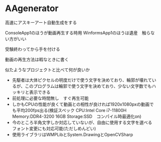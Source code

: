 # AAgenerator

高速にアスキーアート自動生成をする

ConsoleApp1のほうが動画再生する時用
WinformsApp1のほうは遺産　触らない方がいい

受験終わってから手を付ける

動画の再生方法は暇なときに書く

似たようなプロジェクトと比べて何が良いか

* 先駆者は大体ピクセルの明度だけで使う文字を決めており、輪郭が壊れているが、このプログラムは輪郭で使う文字を決めており、少ない文字数でもハッキリと表示できる
* 前処理に必要な時間無し　すぐ再生可能
* しかもCPUの性能が良くて動画との相性が良ければ1920x1080pxの動画でも平均200fps出る(検証スペック CPU:Intel Core i7-11800H Memory:DDR4-3200 16GB Storage:SSD　コンパイル時最適化on)
* 今のところ半角文字しか対応していないが、自由に使用する文字を選べる　フォント変更にも対応可能(ただしめんどい)
* 使用ライブラリはWMPLibとSystem.DrawingとOpenCVSharp
